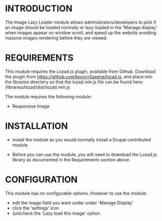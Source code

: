 # INTRODUCTION

The Image Lazy Loader module allows administrators/developers to pick if an
image should be loaded normally or lazy-loaded in the 'Manage display' when
images appear on window scroll, and speed up the website avoiding massive
images rendering before they are viewed.

# REQUIREMENTS

This module requires the Lozad.js plugin, available from Github. Download the
plugin from https://github.comApoorvSaxena/lozad.js, and place into the
libraries directory so that the lozad.min.js file can be found here:
/libraries/lozad/dist/lozad.min.js

The module requires the following module:
* Responsive Image


# INSTALLATION

* Install the module as you would normally install a Drupal contributed module.

* Before you can use the module, you will need to download the Lozad.js library
  as documented in the Requirements section above.


# CONFIGURATION

This module has no configurable options. However to use the module:
* edit the image field you want under under 'Manage Display'
* click the 'settings' icon
* (un)check the 'Lazy load this image' option
